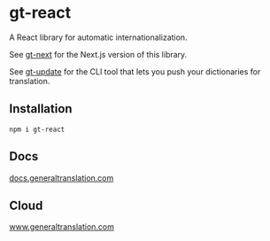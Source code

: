 # gt-react

A React library for automatic internationalization. 

See [gt-next](https://github.com/General-Translation/gt-next) for the Next.js version of this library.

See [gt-update](https://github.com/General-Translation/gt-update) for the CLI tool that lets you push your dictionaries for translation.

## Installation

```
npm i gt-react
```

## Docs

<a href="https://docs.generaltranslation.com/gt-react">docs.generaltranslation.com</a>

## Cloud

<a href="https://www.generaltranslation.com">www.generaltranslation.com</a>